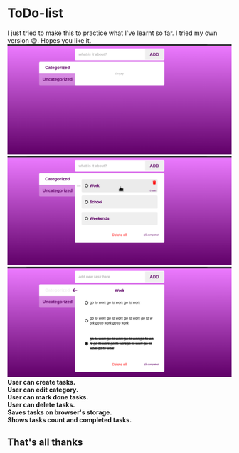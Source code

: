 # ToDo-list
I just tried to make this to practice what I've learnt so far. I tried my own version 😅. Hopes you like it.
![to do list app](/screenshots/Screenshot1.png)
![](/screenshots/Screenshot2.png)
![](/screenshots/Screenshot3.png)
**User can create tasks.** <br/>
**User can edit category.** <br/>
**User can mark done tasks.** <br/>
**User can delete tasks.** <br/>
**Saves tasks on browser's storage.** <br/>
**Shows tasks count and completed tasks.** <br/>
## That's all thanks
